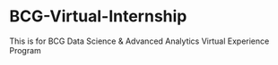 # BCG-Virtual-Internship
This is for BCG Data Science &amp; Advanced Analytics Virtual Experience Program

